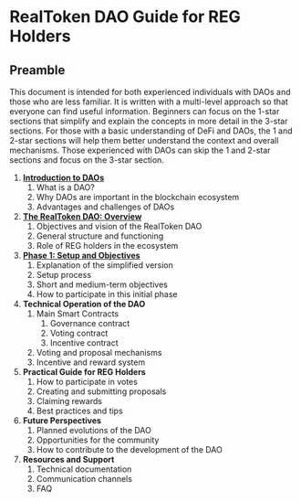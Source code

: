 # RealToken DAO Guide for REG Holders

## Preamble

This document is intended for both experienced individuals with DAOs and those who are less familiar. It is written with a multi-level approach so that everyone can find useful information. Beginners can focus on the 1-star sections that simplify and explain the concepts in more detail in the 3-star sections. For those with a basic understanding of DeFi and DAOs, the 1 and 2-star sections will help them better understand the context and overall mechanisms. Those experienced with DAOs can skip the 1 and 2-star sections and focus on the 3-star section.

1. [**Introduction to DAOs**](01-Introduction-to-DAOs.md)
   1. What is a DAO?
   2. Why DAOs are important in the blockchain ecosystem
   3. Advantages and challenges of DAOs
2. [**The RealToken DAO: Overview**](02-The-RealToken-DAO.md)
   1. Objectives and vision of the RealToken DAO
   2. General structure and functioning
   3. Role of REG holders in the ecosystem
3. [**Phase 1: Setup and Objectives**](03-Phase-1-setup-and-objectives.md)
   1. Explanation of the simplified version
   2. Setup process
   3. Short and medium-term objectives
   4. How to participate in this initial phase
4. **Technical Operation of the DAO**
   1. Main Smart Contracts
      1. Governance contract
      2. Voting contract
      3. Incentive contract
   2. Voting and proposal mechanisms
   3. Incentive and reward system
5. **Practical Guide for REG Holders**
   1. How to participate in votes
   2. Creating and submitting proposals
   3. Claiming rewards
   4. Best practices and tips
6. **Future Perspectives**
   1. Planned evolutions of the DAO
   2. Opportunities for the community
   3. How to contribute to the development of the DAO
7. **Resources and Support**
   1. Technical documentation
   2. Communication channels
   3. FAQ
